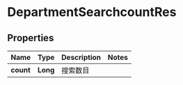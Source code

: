 # DepartmentSearchcountRes

## Properties
Name | Type | Description | Notes
------------ | ------------- | ------------- | -------------
**count** | **Long** | 搜索数目 | 
